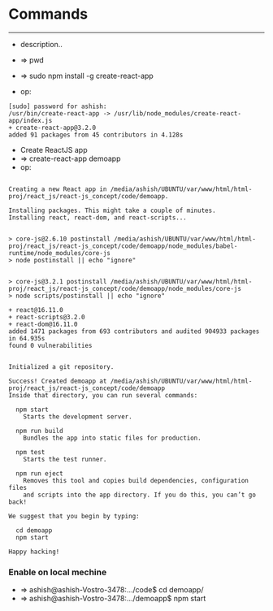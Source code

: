 # Commands
	
---
- description..
- => pwd


- => sudo npm install -g create-react-app
- op:
```
[sudo] password for ashish: 
/usr/bin/create-react-app -> /usr/lib/node_modules/create-react-app/index.js
+ create-react-app@3.2.0
added 91 packages from 45 contributors in 4.128s
```


- Create ReactJS app
- => create-react-app demoapp
- op:
```

Creating a new React app in /media/ashish/UBUNTU/var/www/html/html-proj/react_js/react-js_concept/code/demoapp.

Installing packages. This might take a couple of minutes.
Installing react, react-dom, and react-scripts...


> core-js@2.6.10 postinstall /media/ashish/UBUNTU/var/www/html/html-proj/react_js/react-js_concept/code/demoapp/node_modules/babel-runtime/node_modules/core-js
> node postinstall || echo "ignore"


> core-js@3.2.1 postinstall /media/ashish/UBUNTU/var/www/html/html-proj/react_js/react-js_concept/code/demoapp/node_modules/core-js
> node scripts/postinstall || echo "ignore"

+ react@16.11.0
+ react-scripts@3.2.0
+ react-dom@16.11.0
added 1471 packages from 693 contributors and audited 904933 packages in 64.935s
found 0 vulnerabilities


Initialized a git repository.

Success! Created demoapp at /media/ashish/UBUNTU/var/www/html/html-proj/react_js/react-js_concept/code/demoapp
Inside that directory, you can run several commands:

  npm start
    Starts the development server.

  npm run build
    Bundles the app into static files for production.

  npm test
    Starts the test runner.

  npm run eject
    Removes this tool and copies build dependencies, configuration files
    and scripts into the app directory. If you do this, you can’t go back!

We suggest that you begin by typing:

  cd demoapp
  npm start

Happy hacking!
```


### Enable on local mechine
- => ashish@ashish-Vostro-3478:.../code$ cd demoapp/
- => ashish@ashish-Vostro-3478:.../demoapp$ npm start
